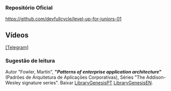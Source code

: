 ### Repositório Oficial
https://github.com/devfullcycle/level-up-for-juniors-01

## Vídeos

[[Telegram]](https://t.me/engenhariadesoftwareuniasselvi/4/58)

### Sugestão de leitura

Autor "Fowler, Martin", **"_Patterns of enterprise application architecture_"** (Padrões de Arquitetura de Aplicações Corporativas), Séries "The Addison-Wesley signature series". Baixar [LibraryGenesisPT](https://libgen.is/search.php?req=Padr%C3%B5es+de+Arquitetura+de+Aplica%C3%A7%C3%B5es+Corporativas&open=0&res=25&view=simple&phrase=1&column=def) [LibraryGenesisEN](https://libgen.is/search.php?req=patterns+of+enterprise+application+architecture&open=0&res=25&view=simple&phrase=1&column=def).
